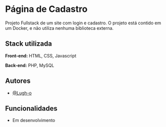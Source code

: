 # Página de Cadastro

Projeto Fullstack de um site com login e cadastro. O projeto está contido em um Docker, e não utiliza nenhuma biblioteca externa.

## Stack utilizada

**Front-end:** HTML, CSS, Javascript

**Back-end:** PHP, MySQL


## Autores

- [@Lugh-o](https://github.com/Lugh-o)


## Funcionalidades

- Em desenvolvimento
